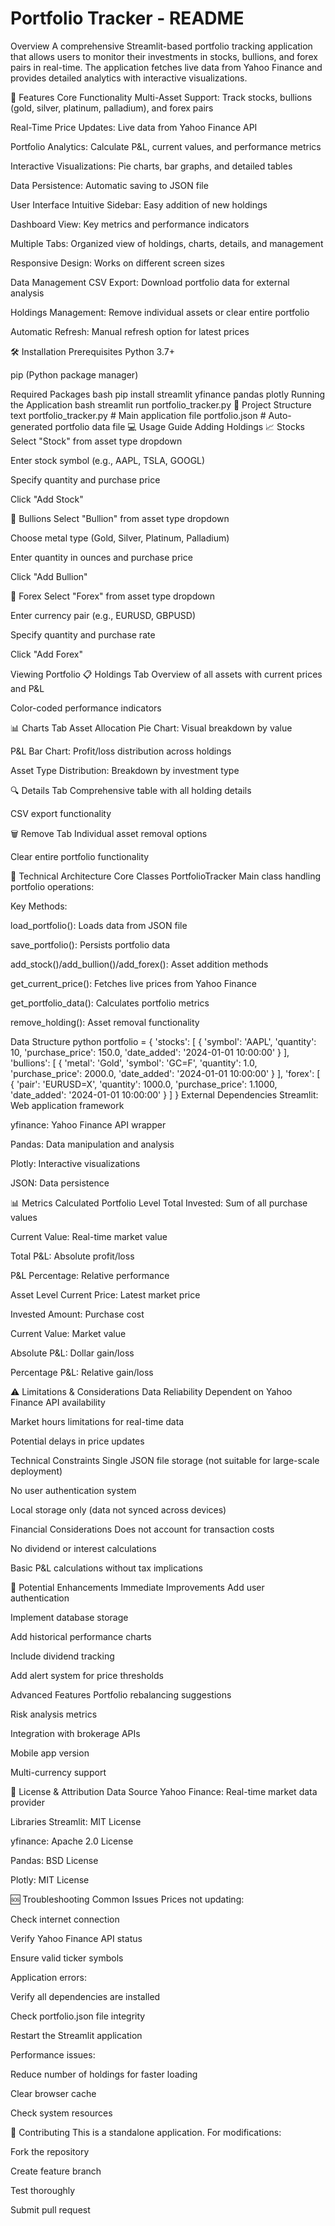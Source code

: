﻿# Portfolio Tracker - README
Overview
A comprehensive Streamlit-based portfolio tracking application that allows users to monitor their investments in stocks, bullions, and forex pairs in real-time. The application fetches live data from Yahoo Finance and provides detailed analytics with interactive visualizations.

🚀 Features
Core Functionality
Multi-Asset Support: Track stocks, bullions (gold, silver, platinum, palladium), and forex pairs

Real-Time Price Updates: Live data from Yahoo Finance API

Portfolio Analytics: Calculate P&L, current values, and performance metrics

Interactive Visualizations: Pie charts, bar graphs, and detailed tables

Data Persistence: Automatic saving to JSON file

User Interface
Intuitive Sidebar: Easy addition of new holdings

Dashboard View: Key metrics and performance indicators

Multiple Tabs: Organized view of holdings, charts, details, and management

Responsive Design: Works on different screen sizes

Data Management
CSV Export: Download portfolio data for external analysis

Holdings Management: Remove individual assets or clear entire portfolio

Automatic Refresh: Manual refresh option for latest prices

🛠️ Installation
Prerequisites
Python 3.7+

pip (Python package manager)

Required Packages
bash
pip install streamlit yfinance pandas plotly
Running the Application
bash
streamlit run portfolio_tracker.py
📁 Project Structure
text
portfolio_tracker.py      # Main application file
portfolio.json           # Auto-generated portfolio data file
💻 Usage Guide
Adding Holdings
📈 Stocks
Select "Stock" from asset type dropdown

Enter stock symbol (e.g., AAPL, TSLA, GOOGL)

Specify quantity and purchase price

Click "Add Stock"

🥇 Bullions
Select "Bullion" from asset type dropdown

Choose metal type (Gold, Silver, Platinum, Palladium)

Enter quantity in ounces and purchase price

Click "Add Bullion"

💱 Forex
Select "Forex" from asset type dropdown

Enter currency pair (e.g., EURUSD, GBPUSD)

Specify quantity and purchase rate

Click "Add Forex"

Viewing Portfolio
📋 Holdings Tab
Overview of all assets with current prices and P&L

Color-coded performance indicators

📊 Charts Tab
Asset Allocation Pie Chart: Visual breakdown by value

P&L Bar Chart: Profit/loss distribution across holdings

Asset Type Distribution: Breakdown by investment type

🔍 Details Tab
Comprehensive table with all holding details

CSV export functionality

🗑️ Remove Tab
Individual asset removal options

Clear entire portfolio functionality

🔧 Technical Architecture
Core Classes
PortfolioTracker
Main class handling portfolio operations:

Key Methods:

load_portfolio(): Loads data from JSON file

save_portfolio(): Persists portfolio data

add_stock()/add_bullion()/add_forex(): Asset addition methods

get_current_price(): Fetches live prices from Yahoo Finance

get_portfolio_data(): Calculates portfolio metrics

remove_holding(): Asset removal functionality

Data Structure
python
portfolio = {
    'stocks': [
        {
            'symbol': 'AAPL',
            'quantity': 10,
            'purchase_price': 150.0,
            'date_added': '2024-01-01 10:00:00'
        }
    ],
    'bullions': [
        {
            'metal': 'Gold',
            'symbol': 'GC=F',
            'quantity': 1.0,
            'purchase_price': 2000.0,
            'date_added': '2024-01-01 10:00:00'
        }
    ],
    'forex': [
        {
            'pair': 'EURUSD=X',
            'quantity': 1000.0,
            'purchase_price': 1.1000,
            'date_added': '2024-01-01 10:00:00'
        }
    ]
}
External Dependencies
Streamlit: Web application framework

yfinance: Yahoo Finance API wrapper

Pandas: Data manipulation and analysis

Plotly: Interactive visualizations

JSON: Data persistence

📊 Metrics Calculated
Portfolio Level
Total Invested: Sum of all purchase values

Current Value: Real-time market value

Total P&L: Absolute profit/loss

P&L Percentage: Relative performance

Asset Level
Current Price: Latest market price

Invested Amount: Purchase cost

Current Value: Market value

Absolute P&L: Dollar gain/loss

Percentage P&L: Relative gain/loss

⚠️ Limitations & Considerations
Data Reliability
Dependent on Yahoo Finance API availability

Market hours limitations for real-time data

Potential delays in price updates

Technical Constraints
Single JSON file storage (not suitable for large-scale deployment)

No user authentication system

Local storage only (data not synced across devices)

Financial Considerations
Does not account for transaction costs

No dividend or interest calculations

Basic P&L calculations without tax implications

🔮 Potential Enhancements
Immediate Improvements
Add user authentication

Implement database storage

Add historical performance charts

Include dividend tracking

Add alert system for price thresholds

Advanced Features
Portfolio rebalancing suggestions

Risk analysis metrics

Integration with brokerage APIs

Mobile app version

Multi-currency support

📝 License & Attribution
Data Source
Yahoo Finance: Real-time market data provider

Libraries
Streamlit: MIT License

yfinance: Apache 2.0 License

Pandas: BSD License

Plotly: MIT License

🆘 Troubleshooting
Common Issues
Prices not updating:

Check internet connection

Verify Yahoo Finance API status

Ensure valid ticker symbols

Application errors:

Verify all dependencies are installed

Check portfolio.json file integrity

Restart the Streamlit application

Performance issues:

Reduce number of holdings for faster loading

Clear browser cache

Check system resources

🤝 Contributing
This is a standalone application. For modifications:

Fork the repository

Create feature branch

Test thoroughly

Submit pull request

